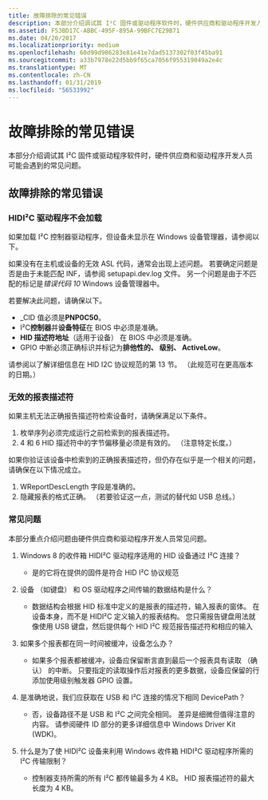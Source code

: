 ```yaml
---
title: 故障排除的常见错误
description: 本部分介绍调试其 I²C 固件或驱动程序软件时，硬件供应商和驱动程序开发人员可能会遇到的常见问题。
ms.assetid: F53BD17C-ABBC-495F-895A-99BFC7E29B71
ms.date: 04/20/2017
ms.localizationpriority: medium
ms.openlocfilehash: 60d99d986283e81e41e7dad5137302f03f45ba91
ms.sourcegitcommit: a33b7978e22d5bb9f65ca7056f955319049a2e4c
ms.translationtype: MT
ms.contentlocale: zh-CN
ms.lasthandoff: 01/31/2019
ms.locfileid: "56533992"
---
```

# <a name="troubleshooting-common-errors"></a>故障排除的常见错误


本部分介绍调试其 I²C 固件或驱动程序软件时，硬件供应商和驱动程序开发人员可能会遇到的常见问题。

## <a name="troubleshooting-common-errors"></a>故障排除的常见错误


### <a href="" id="hidi2c-driver-does-not-load"></a>HIDI²C 驱动程序不会加载

如果加载 I²C 控制器驱动程序，但设备未显示在 Windows 设备管理器，请参阅以下。

如果没有在主机或设备的无效 ASL 代码，通常会出现上述问题。 若要确定问题是否是由于未能匹配 INF，请参阅 setupapi.dev.log 文件。 另一个问题是由于不匹配的标记是*错误代码 10* Windows 设备管理器中。

若要解决此问题，请确保以下。

-   \_CID 值必须是**PNP0C50**。
-   I²C**控制器**并**设备特征**在 BIOS 中必须是准确。
-   **HID 描述符地址**（适用于设备） 在 BIOS 中必须是准确。
-   GPIO 中断必须正确标识并标记为**排他性的、 级别、 ActiveLow**。

请参阅以了解详细信息在 HID I2C 协议规范的第 13 节。 （此规范可在更高版本的日期。）

### <a name="invalid-report-descriptor"></a>无效的报表描述符

如果主机无法正确报告描述符检索设备时，请确保满足以下条件。

1.  枚举序列必须完成运行之前检索到的报表描述符。
2.  4 和 6 HID 描述符中的字节偏移量必须是有效的。 （注意特定长度。）

如果你验证该设备中检索到的正确报表描述符，但仍存在似乎是一个相关的问题，请确保在以下情况成立。

1.  WReportDescLength 字段是准确的。
2.  隐藏报表的格式正确。 （若要验证这一点，测试的替代如 USB 总线。）

### <a name="faq"></a>常见问题

本部分重点介绍问题由硬件供应商和驱动程序开发人员常见问题。

1.  Windows 8 的收件箱 HIDI²C 驱动程序适用的 HID 设备通过 I²C 连接？
    -   是的它将在提供的固件是符合 HID I²C 协议规范

2.  设备 （如键盘） 和 OS 驱动程序之间传输的数据结构是什么？
    -   数据结构会根据 HID 标准中定义的是报表的描述符，输入报表的窗体。 在设备本身，而不是 HIDI²C 定义输入的报表结构。 您只需报告键盘用法就像使用 USB 键盘，然后提供每个 HID I²C 规范报告描述符和相应的输入

3.  如果多个报表都在同一时间被缓冲，设备怎么办？
    -   如果多个报表都被缓冲，设备应保留断言直到最后一个报表具有读取 （确认） 的中断。 只要指定的读取操作后对报表的更多数据，设备应保留的行添加使用级别触发器 GPIO 设置。

4.  是准确地说，我们应获取在 USB 和 I²C 连接的情况下相同 DevicePath？
    -   否，设备路径不是 USB 和 I²C 之间完全相同。 差异是细微但值得注意的内容。 请参阅硬件 ID 部分的更多详细信息中 Windows Driver Kit (WDK)。

5.  什么是为了使 HIDI²C 设备来利用 Windows 收件箱 HIDI²C 驱动程序所需的 I²C 传输限制？
    -   控制器支持所需的所有 I²C 都传输最多为 4 KB。 HID 报表描述符的最大长度为 4 KB。

 

 





